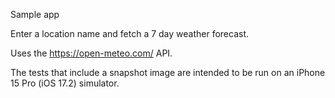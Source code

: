 Sample app

Enter a location name and fetch a 7 day weather forecast. 

Uses the https://open-meteo.com/ API.

The tests that include a snapshot image are intended to be run on an iPhone 15 Pro (iOS 17.2) simulator.
